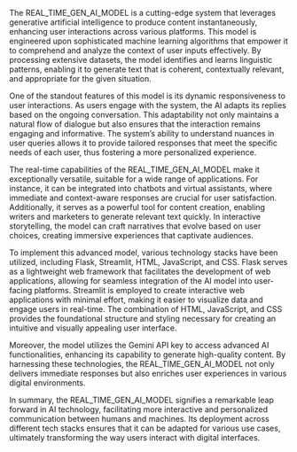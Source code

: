 The REAL_TIME_GEN_AI_MODEL is a cutting-edge system that leverages generative artificial intelligence to produce content instantaneously, enhancing user interactions across various platforms. This model is engineered upon sophisticated machine learning algorithms that empower it to comprehend and analyze the context of user inputs effectively. By processing extensive datasets, the model identifies and learns linguistic patterns, enabling it to generate text that is coherent, contextually relevant, and appropriate for the given situation.

One of the standout features of this model is its dynamic responsiveness to user interactions. As users engage with the system, the AI adapts its replies based on the ongoing conversation. This adaptability not only maintains a natural flow of dialogue but also ensures that the interaction remains engaging and informative. The system’s ability to understand nuances in user queries allows it to provide tailored responses that meet the specific needs of each user, thus fostering a more personalized experience.

The real-time capabilities of the REAL_TIME_GEN_AI_MODEL make it exceptionally versatile, suitable for a wide range of applications. For instance, it can be integrated into chatbots and virtual assistants, where immediate and context-aware responses are crucial for user satisfaction. Additionally, it serves as a powerful tool for content creation, enabling writers and marketers to generate relevant text quickly. In interactive storytelling, the model can craft narratives that evolve based on user choices, creating immersive experiences that captivate audiences.

To implement this advanced model, various technology stacks have been utilized, including Flask, Streamlit, HTML, JavaScript, and CSS. Flask serves as a lightweight web framework that facilitates the development of web applications, allowing for seamless integration of the AI model into user-facing platforms. Streamlit is employed to create interactive web applications with minimal effort, making it easier to visualize data and engage users in real-time. The combination of HTML, JavaScript, and CSS provides the foundational structure and styling necessary for creating an intuitive and visually appealing user interface.

Moreover, the model utilizes the Gemini API key to access advanced AI functionalities, enhancing its capability to generate high-quality content. By harnessing these technologies, the REAL_TIME_GEN_AI_MODEL not only delivers immediate responses but also enriches user experiences in various digital environments.

In summary, the REAL_TIME_GEN_AI_MODEL signifies a remarkable leap forward in AI technology, facilitating more interactive and personalized communication between humans and machines. Its deployment across different tech stacks ensures that it can be adapted for various use cases, ultimately transforming the way users interact with digital interfaces.

